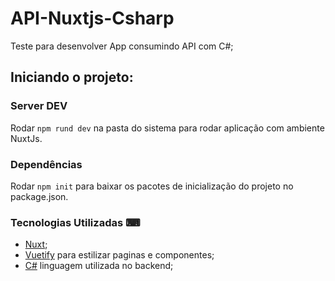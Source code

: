 # API-Nuxtjs-Csharp

Teste para desenvolver App consumindo API com C#; 

## Iniciando o projeto:

### Server DEV

Rodar `npm rund dev` na pasta do sistema para rodar aplicação com ambiente NuxtJs.

### Dependências

Rodar `npm init` para baixar os pacotes de inicialização do projeto no package.json.


### Tecnologias Utilizadas ⌨

 - [Nuxt](https://nuxtjs.org/);
 - [Vuetify](https://vuetifyjs.com/en/) para estilizar paginas e componentes;
 - [C#](https://docs.microsoft.com/pt-br/dotnet/csharp/) linguagem utilizada no backend;
